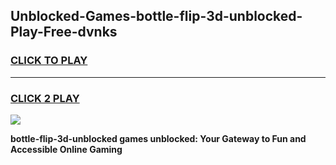 
## Unblocked-Games-bottle-flip-3d-unblocked-Play-Free-dvnks
<h3>
<a href="https://premium76.site?title=bottle-flip-3d-unblocked&ref=23A">CLICK TO PLAY</a></h3>
<hr>

<h3>
<a href="https://premium76.site?title=bottle-flip-3d-unblocked&ref=23A">CLICK 2 PLAY</a>
  
</h3>

<a href="https://premium76.site?title=bottle-flip-3d-unblocked&ref=23A"><img src="https://clearcache.store/games.png"></a>


**bottle-flip-3d-unblocked games unblocked: Your Gateway to Fun and Accessible Online Gaming**
